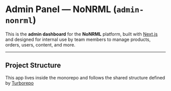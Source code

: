 # Admin Panel — NoNRML (`admin-nonrml`)

This is the **admin dashboard** for the **NoNRML** platform, built with [Next.js](https://nextjs.org/) and designed for internal use by team members to manage products, orders, users, content, and more.

---

## Project Structure

This app lives inside the monorepo and follows the shared structure defined by [Turborepo](https://turbo.build/)